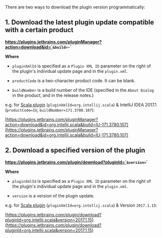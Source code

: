 [//]: # (title: Plugin Update Download API)

There are two ways to download the plugin version programmatically:

## 1. Download the latest plugin update compatible with a certain product

**https://plugins.jetbrains.com/pluginManager?action=download&id=`<pluginXmlId>`&build=`<productCode>`-`<buildNumber>`**

**Where**

* `pluginXmlId` is specified as a `Plugin XML ID` parameter on the right of the plugin's individual update page and in the `plugin.xml`.

* `productCode` is a two-character product code. It can be blank.

* `buildNumber` is a build number of the IDE (specified in the `About Dialog` in the product, and in the release notes.)

e.g. for [Scala plugin](https://plugins.jetbrains.com/plugin/1347-scala) (`pluginXmlId=org.intellij.scala`) & IntelliJ IDEA 2017.1 (`productCode=IU`, `buildNumber=171.3780.107`):

[https://plugins.jetbrains.com/pluginManager?action=download&id=org.intellij.scala&build=IU-171.3780.107](https://plugins.jetbrains.com/pluginManager?action=download&id=org.intellij.scala&build=IU-171.3780.107)

## 2. Download a specified version of the plugin

**https://plugins.jetbrains.com/plugin/download?pluginId=`<pluginXmlId>`&version=`<version>`**

**Where**

* `pluginXmlId` is specified as a `Plugin XML ID` parameter on the right of the plugin's individual update page and in the `plugin.xml`.

* `version` is a version of the plugin update.

e.g. for [Scala plugin](https://plugins.jetbrains.com/plugin/1347-scala) (`pluginXmlId=org.intellij.scala`) & Version `2017.1.15`:

[https://plugins.jetbrains.com/plugin/download?pluginId=org.intellij.scala&version=2017.1.15](https://plugins.jetbrains.com/plugin/download?pluginId=org.intellij.scala&version=2017.1.15)

